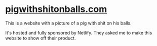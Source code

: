 # [pigwithshitonballs.com](http://www.pigwithshitonballs.com)

This is a website with a picture of a pig with shit on his balls.

It's hosted and fully sponsored by Netlify. They asked me to make this website to show off their product.
